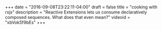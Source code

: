 +++
date = "2016-09-08T23:22:11-04:00"
draft = false
title = "cooking with rxjs"
description = "Reactive Extensions lets us consume declaratively composed sequences. What does that even mean?"
videoid = "xbVok5f9bEs"
+++

